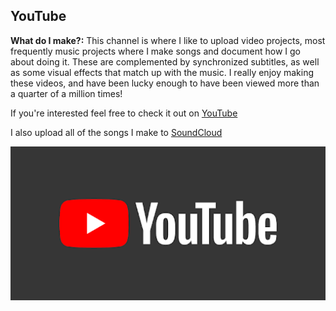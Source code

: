 ## YouTube

**What do I make?:** This channel is where I like to upload video projects, most frequently music projects where I make songs and document how I go about doing it. These are complemented by synchronized subtitles, as well as some visual effects that match up with the music. I really enjoy making these videos, and have been lucky enough to have been viewed more than a quarter of a million times! 

If you're interested feel free to check it out on [YouTube](https://www.youtube.com/c/thomasbarlow)

I also upload all of the songs I make to [SoundCloud](https://soundcloud.com/barlowtj)

<img src="images/youtube.png?raw=true" href="https://www.youtube.com/c/thomasbarlow"/>
